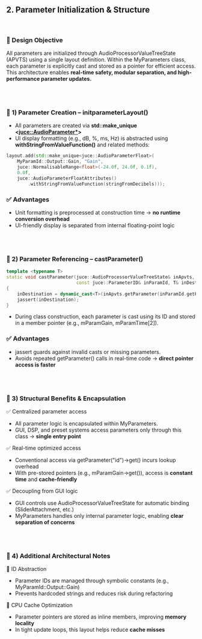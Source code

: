 ## 2. Parameter Initialization & Structure

<br>

### 🎯 Design Objective

All parameters are initialized through AudioProcessorValueTreeState (APVTS) using a single layout definition.
Within the MyParameters class, each parameter is explicitly cast and stored as a pointer for efficient access.
This architecture enables **real-time safety, modular separation, and high-performance parameter updates.**

<br>
<br>

### 🔹 1) Parameter Creation – initparameterLayout()

- All parameters are created via **std::make_unique <<juce::AudioParameter*>>**
- UI display formatting (e.g., dB, %, ms, Hz) is abstracted using **withStringFromValueFunction()** and related methods:

~~~cpp
layout.add(std::make_unique<juce::AudioParameterFloat>(
    MyParamId::Output::Gain, "Gain",
    juce::NormalisableRange<float>(-24.0f, 24.0f, 0.1f),
    0.0f,
    juce::AudioParameterFloatAttributes()
        .withStringFromValueFunction(stringFromDecibels)));
~~~

### ✅ Advantages
- Unit formatting is preprocessed at construction time → **no runtime conversion overhead**
- UI-friendly display is separated from internal floating-point logic

<br>
<br>

### 🔹 2) Parameter Referencing – castParameter()

~~~cpp
template <typename T>
static void castParameter(juce::AudioProcessorValueTreeState& inApvts,
                          const juce::ParameterID& inParamId, T& inDestination)
{
    inDestination = dynamic_cast<T>(inApvts.getParameter(inParamId.getParamID()));
    jassert(inDestination);
}
~~~
- During class construction, each parameter is cast using its ID and stored in a member pointer (e.g., mParamGain, mParamTime[2]).

### ✅ Advantages

- jassert guards against invalid casts or missing parameters.
- Avoids repeated getParameter() calls in real-time code → **direct pointer access is faster**

<br>
<br>

### 🔹 3) Structural Benefits & Encapsulation

✅ Centralized parameter access
- All parameter logic is encapsulated within MyParameters.
- GUI, DSP, and preset systems access parameters only through this class → **single entry point**

  
✅ Real-time optimized access
- Conventional access via getParameter("id")->get() incurs lookup overhead
- With pre-stored pointers (e.g., mParamGain->get()), access is **constant time** and **cache-friendly**
  
✅ Decoupling from GUI logic
- GUI controls use AudioProcessorValueTreeState for automatic binding (SliderAttachment, etc.)
- MyParameters handles only internal parameter logic, enabling **clear separation of concerns**

<br>
<br>

### 🔹 4) Additional Architectural Notes

📌 ID Abstraction
- Parameter IDs are managed through symbolic constants (e.g., MyParamId::Output::Gain)
- Prevents hardcoded strings and reduces risk during refactoring

  
📌 CPU Cache Optimization
- Parameter pointers are stored as inline members, improving **memory locality**
- In tight update loops, this layout helps reduce **cache misses**
